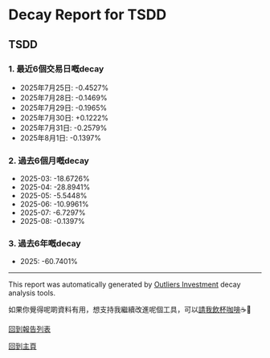 # Decay Report for TSDD

## TSDD

### 1. 最近6個交易日嘅decay

- 2025年7月25日: -0.4527%
- 2025年7月28日: -0.1469%
- 2025年7月29日: -0.1965%
- 2025年7月30日: +0.1222%
- 2025年7月31日: -0.2579%
- 2025年8月1日: -0.1397%

### 2. 過去6個月嘅decay

- 2025-03: -18.6726%
- 2025-04: -28.8941%
- 2025-05: -5.5448%
- 2025-06: -10.9961%
- 2025-07: -6.7297%
- 2025-08: -0.1397%

### 3. 過去6年嘅decay

- 2025: -60.7401%

------------------------------
This report was automatically generated by [Outliers Investment](https://outliersecon.github.io/Outliers-Investment/) decay analysis tools.

如果你覺得呢啲資料有用，想支持我繼續改進呢個工具，可以[請我飲杯咖啡](https://buymeacoffee.com/outliersecon)☕🙏

[回到報告列表](https://outliersecon.github.io/Outliers-Investment/reports/reports_public)

[回到主頁](https://outliersecon.github.io/Outliers-Investment/)